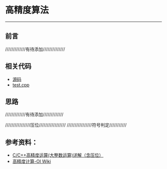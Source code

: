 # 高精度算法
* * *

## 前言
/////////////有待添加//////////////

## 相关代码
* [源码](Bignum.h)
* [test.cpp](test.cpp)

## 思路
/////////////有待添加/////////////

////////////////压位/////////////////
////////////////符号判定///////////

## 参考资料：
* [C/C++高精度运算(大整数运算)详解（含压位）](https://blog.csdn.net/weixin_41162823/article/details/80044079)
* [高精度计算-OI Wiki](https://oi-wiki.org/math/bignum/)